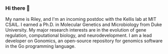 ### Hi there 👋

My name is Riley, and I'm an incoming postdoc with the Kellis lab at MIT CSAIL. I earned a Ph.D. in Molecular Genetics and Microbiology
from Duke University. My major research interests are in the evolution of gene regulation, 
computational biology, and neurodevelopment. I am a lead developer on Gonomics, an open-source
repository for genomics software in the Go programming language. 

<!--
**rimangan/rimangan** is a ✨ _special_ ✨ repository because its `README.md` (this file) appears on your GitHub profile.

Here are some ideas to get you started:

- 🔭 I’m currently working on ...
- 🌱 I’m currently learning ...
- 👯 I’m looking to collaborate on ...
- 🤔 I’m looking for help with ...
- 💬 Ask me about ...
- 📫 How to reach me: ...
- 😄 Pronouns: ...
- ⚡ Fun fact: ...
-->
